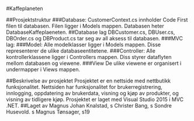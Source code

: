 #Kaffeplaneten

##Prosjektstruktur
###Database:
CustomerContext.cs innholder Code First filen til databasen. Filen ligger i Models mappen.
Databasen heter DatabaseKaffeplaeneten.
##Database lag
DBCustomer.cs, DBUser.cs, DBOrder.cs og DBProduct.cs tar seg av all aksess til databasen. 
###MVC lag:
###Model:
Alle modelklasser ligger i Models mappen. Disse representerer de ulike databaseentitetene.
###Controller:
Alle kontrollerklassene ligger i Controllers mappen. Diss styrer dataflyten mellom databasen og viewene.
###View
De ulike viewene er organisert i undermapper i Views mappen. 

##Beskrivelse av prosjektet
Prosjektet er en nettside med nettbutikk funksjonalitet. Nettsiden har funksjonalitet for brukerregistrering, innlogging,  oppdatering av brukerdata, visning og kjøp av produkter, og visning av tidligere kjøp. Prosjektet er laget med Visual Studio 2015 i MVC .NET.
##Laget av
Magnus Johan Knalstad, s
Christer Bang, s
Sondre Husevold. s
Magnus Tønsager, s19
